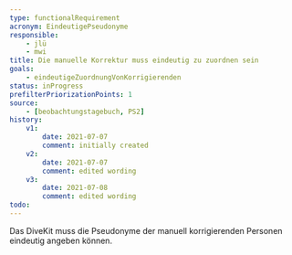 ```yaml
---
type: functionalRequirement
acronym: EindeutigePseudonyme
responsible: 
    - jlü
    - mwi
title: Die manuelle Korrektur muss eindeutig zu zuordnen sein
goals: 
    - eindeutigeZuordnungVonKorrigierenden
status: inProgress
prefilterPriorizationPoints: 1
source:
    - [beobachtungstagebuch, PS2]
history:
    v1:
        date: 2021-07-07
        comment: initially created
    v2:
        date: 2021-07-07
        comment: edited wording
    v3: 
        date: 2021-07-08
        comment: edited wording
todo: 
---
```


Das DiveKit muss die Pseudonyme der manuell korrigierenden Personen eindeutig angeben können.
